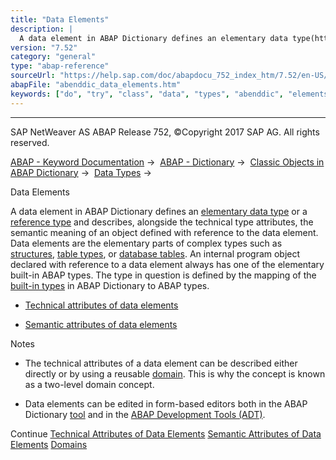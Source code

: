 ```yaml
---
title: "Data Elements"
description: |
  A data element in ABAP Dictionary defines an elementary data type(https://help.sap.com/doc/abapdocu_752_index_htm/7.52/en-US/abenelementary_data_type_glosry.htm 'Glossary Entry') or a reference type(https://help.sap.com/doc/abapdocu_752_index_htm/7.52/en-US/abenreference_type_glosry.htm 'Glossar
version: "7.52"
category: "general"
type: "abap-reference"
sourceUrl: "https://help.sap.com/doc/abapdocu_752_index_htm/7.52/en-US/abenddic_data_elements.htm"
abapFile: "abenddic_data_elements.htm"
keywords: ["do", "try", "class", "data", "types", "abenddic", "elements"]
---
```


* * *

SAP NetWeaver AS ABAP Release 752, ©Copyright 2017 SAP AG. All rights reserved.

[ABAP - Keyword Documentation](https://help.sap.com/doc/abapdocu_752_index_htm/7.52/en-US/abenabap.htm) →  [ABAP - Dictionary](https://help.sap.com/doc/abapdocu_752_index_htm/7.52/en-US/abenabap_dictionary.htm) →  [Classic Objects in ABAP Dictionary](https://help.sap.com/doc/abapdocu_752_index_htm/7.52/en-US/abenddic_classical_objects.htm) →  [Data Types](https://help.sap.com/doc/abapdocu_752_index_htm/7.52/en-US/abenddic_data_types.htm) → 

Data Elements

A data element in ABAP Dictionary defines an [elementary data type](https://help.sap.com/doc/abapdocu_752_index_htm/7.52/en-US/abenelementary_data_type_glosry.htm "Glossary Entry") or a [reference type](https://help.sap.com/doc/abapdocu_752_index_htm/7.52/en-US/abenreference_type_glosry.htm "Glossary Entry") and describes, alongside the technical type attributes, the semantic meaning of an object defined with reference to the data element. Data elements are the elementary parts of complex types such as [structures](https://help.sap.com/doc/abapdocu_752_index_htm/7.52/en-US/abenddic_structures.htm), [table types](https://help.sap.com/doc/abapdocu_752_index_htm/7.52/en-US/abenddic_table_types.htm), or [database tables](https://help.sap.com/doc/abapdocu_752_index_htm/7.52/en-US/abenddic_database_tables.htm). An internal program object declared with reference to a data element always has one of the elementary built-in ABAP types. The type in question is defined by the mapping of the [built-in types](https://help.sap.com/doc/abapdocu_752_index_htm/7.52/en-US/abenddic_builtin_types.htm) in ABAP Dictionary to ABAP types.

-   [Technical attributes of data elements](https://help.sap.com/doc/abapdocu_752_index_htm/7.52/en-US/abenddic_data_elements_tech.htm)

-   [Semantic attributes of data elements](https://help.sap.com/doc/abapdocu_752_index_htm/7.52/en-US/abenddic_data_elements_sema.htm)

Notes

-   The technical attributes of a data element can be described either directly or by using a reusable [domain](https://help.sap.com/doc/abapdocu_752_index_htm/7.52/en-US/abenddic_domains.htm). This is why the concept is known as a two-level domain concept.

-   Data elements can be edited in form-based editors both in the ABAP Dictionary [tool](https://help.sap.com/doc/abapdocu_752_index_htm/7.52/en-US/abenddic_tools.htm) and in the [ABAP Development Tools (ADT)](https://help.sap.com/doc/abapdocu_752_index_htm/7.52/en-US/abenadt_glosry.htm "Glossary Entry").

Continue
[Technical Attributes of Data Elements](https://help.sap.com/doc/abapdocu_752_index_htm/7.52/en-US/abenddic_data_elements_tech.htm)
[Semantic Attributes of Data Elements](https://help.sap.com/doc/abapdocu_752_index_htm/7.52/en-US/abenddic_data_elements_sema.htm)
[Domains](https://help.sap.com/doc/abapdocu_752_index_htm/7.52/en-US/abenddic_domains.htm)